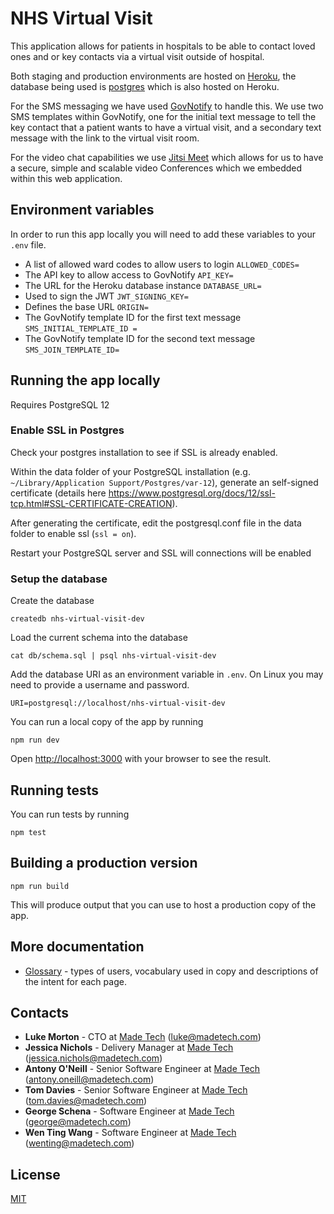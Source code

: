 # NHS Virtual Visit

This application allows for patients in hospitals to be able to contact loved ones and or key contacts via a virtual visit outside of hospital.

Both staging and production environments are hosted on [Heroku](https://www.heroku.com), the database being used is [postgres](https://www.postgresql.org) which is also hosted on Heroku.

For the SMS messaging we have used [GovNotify](https://www.notifications.service.gov.uk/accounts) to handle this. We use two SMS templates within GovNotify, one for the initial text message to tell the key contact that a patient wants to have a virtual visit, and a secondary text message with the link to the virtual visit room.

For the video chat capabilities we use [Jitsi Meet](https://github.com/jitsi/jitsi-meet/blob/master/doc/README.md) which allows for us to have a secure, simple and scalable video Conferences which we embedded within this web application.

## Environment variables

In order to run this app locally you will need to add these variables to your `.env` file.

- A list of allowed ward codes to allow users to login `ALLOWED_CODES=`
- The API key to allow access to GovNotify `API_KEY=`
- The URL for the Heroku database instance `DATABASE_URL=`
- Used to sign the JWT `JWT_SIGNING_KEY=`
- Defines the base URL `ORIGIN=`
- The GovNotify template ID for the first text message `SMS_INITIAL_TEMPLATE_ID =`
- The GovNotify template ID for the second text message `SMS_JOIN_TEMPLATE_ID=`

## Running the app locally

Requires PostgreSQL 12

### Enable SSL in Postgres

Check your postgres installation to see if SSL is already enabled.

Within the data folder of your PostgreSQL installation (e.g. `~/Library/Application Support/Postgres/var-12`), generate an self-signed certificate (details here https://www.postgresql.org/docs/12/ssl-tcp.html#SSL-CERTIFICATE-CREATION).

After generating the certificate, edit the postgresql.conf file in the data folder to enable ssl (`ssl = on`).

Restart your PostgreSQL server and SSL will connections will be enabled

### Setup the database

Create the database

```
createdb nhs-virtual-visit-dev
```

Load the current schema into the database

```
cat db/schema.sql | psql nhs-virtual-visit-dev
```

Add the database URI as an environment variable in `.env`. On Linux you may need to provide a username and password.

```
URI=postgresql://localhost/nhs-virtual-visit-dev
```

You can run a local copy of the app by running

```
npm run dev
```

Open [http://localhost:3000](http://localhost:3000) with your browser to see the result.

## Running tests

You can run tests by running

```
npm test
```

## Building a production version

```
npm run build
```

This will produce output that you can use to host a production copy of the app.

## More documentation

- [Glossary](docs/GLOSSARY.md) - types of users, vocabulary used in copy and descriptions of the intent for each page.

## Contacts

- **Luke Morton** - CTO at [Made Tech](https://www.madetech.com) (luke@madetech.com)
- **Jessica Nichols** - Delivery Manager at [Made Tech](https://www.madetech.com) (jessica.nichols@madetech.com)
- **Antony O'Neill** - Senior Software Engineer at [Made Tech](https://www.madetech.com) (antony.oneill@madetech.com)
- **Tom Davies** - Senior Software Engineer at [Made Tech](https://www.madetech.com) (tom.davies@madetech.com)
- **George Schena** - Software Engineer at [Made Tech](https://www.madetech.com) (george@madetech.com)
- **Wen Ting Wang** - Software Engineer at [Made Tech](https://www.madetech.com) (wenting@madetech.com)

## License

[MIT](LICENSE)
